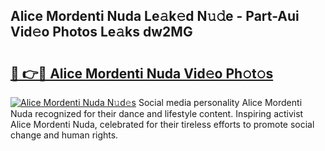 ## Alice Mordenti Nuda Le𝚊k𝚎d N𝚞𝚍e - Part-Aui Vid𝚎o Photos Le𝚊ks dw2MG

# <h2><a href="http://fbdv533.evod.top/?m=Alice+Mordenti+Nuda">🔗 👉🔴 Alice Mordenti Nuda Vid𝚎o Ph𝚘t𝚘s</a></h2>

[![Alice Mordenti Nuda N𝚞d𝚎s](https://i.imgur.com/8V9OHl7.gif)](http://fbdv533.evod.top/?m=Alice+Mordenti+Nuda)
Social media personality Alice Mordenti Nuda recognized for their dance and lifestyle content. Inspiring activist Alice Mordenti Nuda, celebrated for their tireless efforts to promote social change and human rights. 
